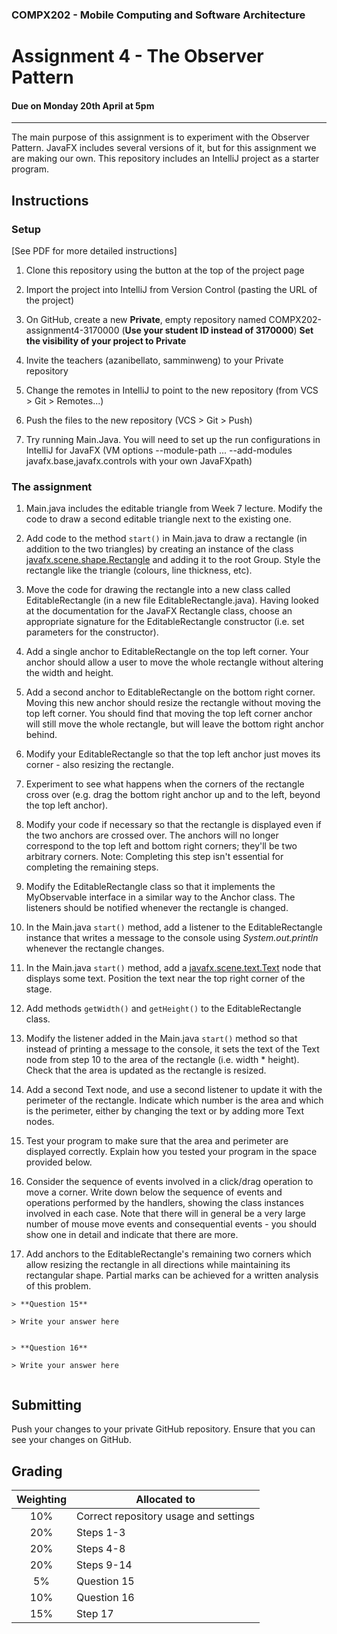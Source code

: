 ### COMPX202 -  Mobile Computing and Software Architecture
Assignment 4 - The Observer Pattern
========================================

#### Due on **Monday 20th April at 5pm**

-------------------------

The main purpose of this assignment is to experiment with the Observer
Pattern. JavaFX includes several versions of it, but for this
assignment we are making our own.  This repository includes an
IntelliJ project as a starter program. 

Instructions
------------

### Setup
[See PDF for more detailed instructions]
1. Clone this repository using the button at the top of the project
    page

2. Import the project into IntelliJ from Version Control (pasting the URL of the project)

3. On GitHub, create a new **Private**, empty repository named COMPX202-assignment4-3170000 (**Use your student ID instead of 3170000**)
 **Set the visibility of your project to Private** 

4. Invite the teachers (azanibellato, samminweng) to your Private repository

5. Change the remotes in IntelliJ to point to the new repository (from VCS > Git > Remotes...)

6. Push the files to the new repository (VCS > Git > Push)

7. Try running Main.Java. You will need to set up the run configurations in IntelliJ for JavaFX (VM options --module-path ... --add-modules javafx.base,javafx.controls with your own JavaFXpath)

### The assignment
1. Main.java includes the editable triangle from Week 7 lecture. Modify the
    code to draw a second editable triangle next to the existing one.

2. Add code to the method `start()` in Main.java to draw a rectangle (in addition 
   to the two triangles) by creating an instance of the class
    [javafx.scene.shape.Rectangle](https://openjfx.io/javadoc/11/javafx.graphics/javafx/scene/shape/Rectangle.html)
    and adding it to the root Group. Style the rectangle like the
    triangle (colours, line thickness, etc).

3. Move the code for drawing the rectangle into a new class called
    EditableRectangle (in a new file EditableRectangle.java). Having looked at the documentation for the
    JavaFX Rectangle class, choose an appropriate signature for the
    EditableRectangle constructor (i.e. set parameters for the 
	constructor).

4. Add a single anchor to EditableRectangle on the top left corner.
    Your anchor should allow a user to move the whole rectangle 
	without altering the width and height.

5. Add a second anchor to EditableRectangle on the bottom
    right corner.  Moving this new anchor should resize the
	rectangle without moving the top left corner.  You should find that
	moving the top left corner anchor will still move the whole rectangle, 
	but will leave the bottom right anchor behind.

6.  Modify your EditableRectangle so that the top left anchor just 
    moves its corner - also resizing the rectangle.
	
7. Experiment to see what happens when the corners of the rectangle
    cross over (e.g. drag the bottom right anchor up and to the left,
    beyond the top left anchor).

8. Modify your code if necessary so that the rectangle is displayed
    even if the two anchors are crossed over. The anchors will no
    longer correspond to the top left and bottom right corners;
    they'll be two arbitrary corners. Note: Completing this step isn't
    essential for completing the remaining steps.

9. Modify the EditableRectangle class so that it implements the
    MyObservable interface in a similar way to the Anchor class. The
    listeners should be notified whenever the rectangle is changed.

10. In the Main.java `start()` method, add a listener to the EditableRectangle
    instance that writes a message to the console using
    _System.out.println_ whenever the rectangle changes.

11. In the Main.java `start()` method, add a
    [javafx.scene.text.Text](https://openjfx.io/javadoc/11/javafx.graphics/javafx/scene/text/Text.html)
    node that displays some text. Position the text near the top right
    corner of the stage.

12. Add methods `getWidth()` and `getHeight()` to the
    EditableRectangle class.

13. Modify the listener added in the Main.java `start()` method so that instead
    of printing a message to the console, it sets the text of the Text
    node from step 10 to the area of the rectangle (i.e. width \*
    height). Check that the area is updated as the rectangle is
    resized.

14. Add a second Text node, and use a second listener to update it
    with the perimeter of the rectangle. Indicate which number is the
    area and which is the perimeter, either by changing the text or by
    adding more Text nodes.

15. Test your program to make sure that the area and perimeter are
    displayed correctly.  Explain how you tested your program in the 
	space provided below.

16. Consider the sequence of events involved in a click/drag operation
    to move a corner. Write down below the sequence of events and
    operations performed by the handlers, showing the class instances
    involved in each case. Note that there will in general be a very
    large number of mouse move events and consequential events - you
    should show one in detail and indicate that there are more.

17. Add anchors to the EditableRectangle's remaining two corners which
    allow resizing the rectangle in all directions while maintaining
    its rectangular shape. Partial marks can be achieved for a written
    analysis of this problem.

````
> **Question 15**

> Write your answer here


````

````
> **Question 16**

> Write your answer here


````

Submitting
----------

Push your changes to your private GitHub repository. Ensure that you can see
your changes on GitHub.

Grading
-------

| Weighting | Allocated to |
|:----------:|------|
| 10% | Correct repository usage and settings |
| 20% | Steps 1-3 |
| 20% | Steps 4-8 |
| 20% | Steps 9-14 |
|  5% | Question 15 |
| 10% | Question 16 |
| 15% | Step 17 |

